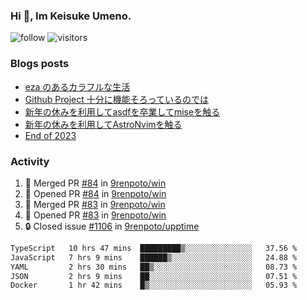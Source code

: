 ### Hi 👋, Im Keisuke Umeno.

<!--
**9renpoto/9renpoto** is a ✨ _special_ ✨ repository because its `README.md` (this file) appears on your GitHub profile.

Here are some ideas to get you started:

- 🔭 I’m currently working on ...
- 🌱 I’m currently learning ...
- 👯 I’m looking to collaborate on ...
- 🤔 I’m looking for help with ...
- 💬 Ask me about ...
- 📫 How to reach me: ...
- 😄 Pronouns: ...
- ⚡ Fun fact: ...
-->

![follow](https://img.shields.io/github/followers/9renpoto?label=Follow&style=social)
![visitors](https://komarev.com/ghpvc/?username=9renpoto&label=Profile%20views&color=0e75b6&style=flat)

### Blogs posts

<!-- BLOG-POST-LIST:START -->
- [eza のあるカラフルな生活](https://9renpoto.win/entry/2024/02/01/eza)
- [Github Project 十分に機能そろっているのでは](https://9renpoto.win/entry/2024/01/14/gh-projects)
- [新年の休みを利用してasdfを卒業してmiseを触る](https://9renpoto.win/entry/2024/01/07/mise)
- [新年の休みを利用してAstroNvimを触る](https://9renpoto.win/entry/2024/01/03/new-year-holidays)
- [End of 2023](https://9renpoto.win/entry/2023/12/31/end)
<!-- BLOG-POST-LIST:END -->

### Activity

<!--START_SECTION:activity-->
1. 🎉 Merged PR [#84](https://github.com/9renpoto/win/pull/84) in [9renpoto/win](https://github.com/9renpoto/win)
2. 💪 Opened PR [#84](https://github.com/9renpoto/win/pull/84) in [9renpoto/win](https://github.com/9renpoto/win)
3. 🎉 Merged PR [#83](https://github.com/9renpoto/win/pull/83) in [9renpoto/win](https://github.com/9renpoto/win)
4. 💪 Opened PR [#83](https://github.com/9renpoto/win/pull/83) in [9renpoto/win](https://github.com/9renpoto/win)
5. 🔒 Closed issue [#1106](https://github.com/9renpoto/upptime/issues/1106) in [9renpoto/upptime](https://github.com/9renpoto/upptime)
<!--END_SECTION:activity-->

<!--START_SECTION:waka-->

```txt
TypeScript   10 hrs 47 mins  █████████▒░░░░░░░░░░░░░░░   37.56 %
JavaScript   7 hrs 9 mins    ██████▒░░░░░░░░░░░░░░░░░░   24.88 %
YAML         2 hrs 30 mins   ██▒░░░░░░░░░░░░░░░░░░░░░░   08.73 %
JSON         2 hrs 9 mins    ██░░░░░░░░░░░░░░░░░░░░░░░   07.51 %
Docker       1 hr 42 mins    █▒░░░░░░░░░░░░░░░░░░░░░░░   05.93 %
```

<!--END_SECTION:waka-->
